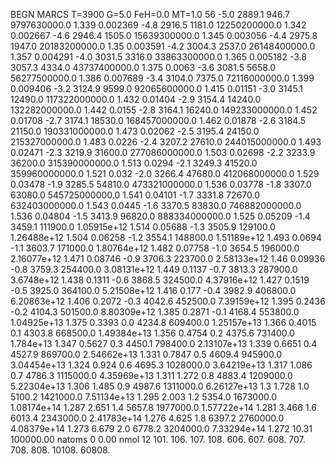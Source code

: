 BEGN
MARCS T=3900 G=5.0 FeH=0.0 MT=1.0
                  56
-5.0 2889.1 946.7 9797630000.0 1.339 0.002369 
-4.8 2916.5 1181.0 12250200000.0 1.342 0.002667 
-4.6 2946.4 1505.0 15639300000.0 1.345 0.003056 
-4.4 2975.8 1947.0 20183200000.0 1.35 0.003591 
-4.2 3004.3 2537.0 26148400000.0 1.357 0.004291 
-4.0 3031.5 3316.0 33863300000.0 1.365 0.005182 
-3.8 3057.3 4334.0 43737400000.0 1.375 0.0063 
-3.6 3081.5 5658.0 56277500000.0 1.386 0.007689 
-3.4 3104.0 7375.0 72116000000.0 1.399 0.009406 
-3.2 3124.9 9599.0 92065600000.0 1.415 0.01151 
-3.0 3145.1 12490.0 117322000000.0 1.432 0.01404 
-2.9 3154.4 14240.0 132282000000.0 1.442 0.0155 
-2.8 3164.1 16240.0 149233000000.0 1.452 0.01708 
-2.7 3174.1 18530.0 168457000000.0 1.462 0.01878 
-2.6 3184.5 21150.0 190331000000.0 1.473 0.02062 
-2.5 3195.4 24150.0 215327000000.0 1.483 0.0226 
-2.4 3207.2 27610.0 244015000000.0 1.493 0.02471 
-2.3 3219.9 31600.0 277086000000.0 1.503 0.02698 
-2.2 3233.9 36200.0 315390000000.0 1.513 0.0294 
-2.1 3249.3 41520.0 359960000000.0 1.521 0.032 
-2.0 3266.4 47680.0 412068000000.0 1.529 0.03478 
-1.9 3285.5 54810.0 473321000000.0 1.536 0.03778 
-1.8 3307.0 63080.0 545725000000.0 1.541 0.04101 
-1.7 3331.8 72670.0 632403000000.0 1.543 0.0445 
-1.6 3370.5 83830.0 746882000000.0 1.536 0.04804 
-1.5 3413.9 96820.0 888334000000.0 1.525 0.05209 
-1.4 3459.1 111900.0 1.05915e+12 1.514 0.05688 
-1.3 3505.9 129100.0 1.26488e+12 1.504 0.06258 
-1.2 3554.1 148800.0 1.51189e+12 1.493 0.0694 
-1.1 3603.7 171000.0 1.80764e+12 1.482 0.07758 
-1.0 3654.5 196000.0 2.16077e+12 1.471 0.08746 
-0.9 3706.3 223700.0 2.58133e+12 1.46 0.09936 
-0.8 3759.3 254400.0 3.08131e+12 1.449 0.1137 
-0.7 3813.3 287900.0 3.6748e+12 1.438 0.1311 
-0.6 3868.5 324500.0 4.37916e+12 1.427 0.1519 
-0.5 3925.0 364100.0 5.21508e+12 1.416 0.177 
-0.4 3982.9 406800.0 6.20863e+12 1.406 0.2072 
-0.3 4042.6 452500.0 7.39159e+12 1.395 0.2436 
-0.2 4104.3 501500.0 8.80309e+12 1.385 0.2871 
-0.1 4168.4 553800.0 1.04925e+13 1.375 0.3393 
0.0 4234.8 609400.0 1.25157e+13 1.366 0.4015 
0.1 4303.8 668500.0 1.49384e+13 1.356 0.4754 
0.2 4375.6 731400.0 1.784e+13 1.347 0.5627 
0.3 4450.1 798400.0 2.13107e+13 1.339 0.6651 
0.4 4527.9 869700.0 2.54662e+13 1.331 0.7847 
0.5 4609.4 945900.0 3.04454e+13 1.324 0.924 
0.6 4695.3 1028000.0 3.64219e+13 1.317 1.086 
0.7 4786.3 1115000.0 4.35969e+13 1.311 1.272 
0.8 4883.4 1209000.0 5.22304e+13 1.306 1.485 
0.9 4987.6 1311000.0 6.26127e+13 1.3 1.728 
1.0 5100.2 1421000.0 7.51134e+13 1.295 2.003 
1.2 5354.0 1673000.0 1.08174e+14 1.287 2.651 
1.4 5657.8 1977000.0 1.57722e+14 1.281 3.466 
1.6 6013.4 2343000.0 2.41783e+14 1.276 4.625 
1.8 6397.2 2760000.0 4.08379e+14 1.273 6.679 
2.0 6778.2 3204000.0 7.33294e+14 1.272 10.31 
100000.00
natoms              0      0.00
nmol          12
          101.         106.       107.      108.         606.        607.        608.
          707.         708.       808.    10108.       60808.
